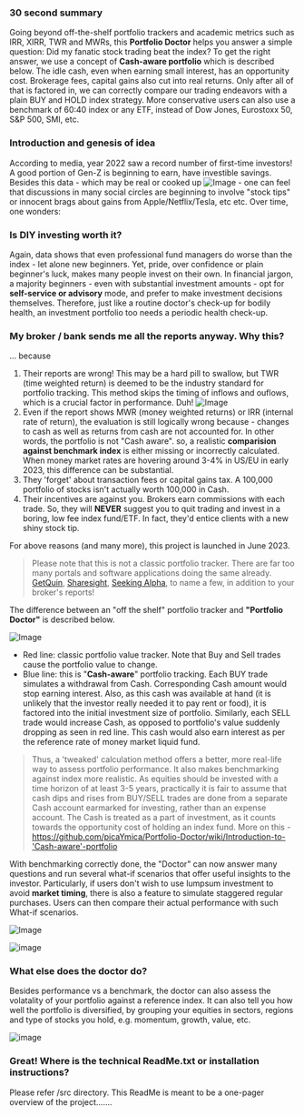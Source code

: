 ### 30 second summary
Going beyond off-the-shelf portfolio trackers and academic metrics such as IRR, XIRR, TWR and MWRs, this **Portfolio Doctor** helps you answer a simple question: Did my fanatic stock trading beat the index? To get the right answer, we use a concept of **Cash-aware portfolio** which is described below. The idle cash, even when earning small interest, has an opportunity cost. Brokerage fees, capital gains also cut into real returns. Only after all of that is factored in, we can correctly compare our trading endeavors with a plain BUY and HOLD index strategy. More conservative users can also use a benchmark of 60:40 index or any ETF, instead of Dow Jones, Eurostoxx 50, S&P 500, SMI, etc. 

### Introduction and genesis of idea
According to media, year 2022 saw a record number of first-time investors! A good portion of Gen-Z is beginning to earn, have investible savings. Besides this data - which may be real or cooked up ![Image](https://user-images.githubusercontent.com/20066864/243864065-292f45a0-8d9f-4091-963b-ec8aee2791c9.png) - one can feel that discussions in many social circles are beginning to involve "stock tips" or innocent brags about gains from Apple/Netflix/Tesla, etc etc. Over time, one wonders:

### Is DIY investing worth it? 

Again, data shows that even professional fund managers do worse than the index - let alone new beginners. Yet, pride, over confidence or plain beginner's luck, makes many people invest on their own. In financial jargon, a majority beginners - even with substantial investment amounts - opt for **self-service or advisory** mode, and prefer to make investment decisions themselves. Therefore, just like a routine doctor's check-up for bodily health, an investment portfolio too needs a periodic health check-up.

### My broker / bank sends me all the reports anyway. Why this?

... because
1. Their reports are wrong! This may be a hard pill to swallow, but TWR (time weighted return) is deemed to be the industry standard for portfolio tracking. This method skips the timing of inflows and ouflows, which is a crucial factor in performance. Duh!  ![Image](https://user-images.githubusercontent.com/20066864/243864329-9cc0cc55-bd70-4fc0-bd2d-0f714a5a063f.png)
2. Even if the report shows MWR (money weighted returns) or IRR (internal rate of return), the evaluation is still logically wrong because - changes to cash as well as returns from cash are not accounted for. In other words, the portfolio is not "Cash aware". so, a realistic **comparision against benchmark index** is either missing or incorrectly calculated. When money market rates are hovering around 3-4% in US/EU in early 2023, this difference can be substantial.
3. They 'forget' about transaction fees or capital gains tax. A 100,000 portfolio of stocks isn't actually worth 100,000 in Cash.
4. Their incentives are against you. Brokers earn commissions with each trade. So, they will **NEVER** suggest you to quit trading and invest in a boring, low fee index fund/ETF. In fact, they'd entice clients with a new shiny stock tip.

For above reasons (and many more), this project is launched in June 2023.

> Please note that this is not a classic portfolio tracker. There are far too many portals and software applications doing the same already. [GetQuin](getquin.com), [Sharesight](https://www.sharesight.com), [Seeking Alpha](https://seekingalpha.com), to name a few, in addition to your broker's reports!

The difference between an "off the shelf" portfolio tracker and **"Portfolio Doctor"** is described below. 

![Image](https://user-images.githubusercontent.com/20066864/243858729-5bbe9e64-e845-442c-8245-cb283704abda.png)

- Red line: classic portfolio value tracker. Note that Buy and Sell trades cause the portfolio value to change. 
- Blue line: this is "**Cash-aware**" portfolio tracking. Each BUY trade simulates a withdrawal from Cash. Corresponding Cash amount would stop earning interest. Also, as this cash was available at hand (it is unlikely that the investor really needed it to pay rent or food), it is factored into the initial investment size of portfolio. Similarly, each SELL trade would increase Cash, as opposed to portfolio's value suddenly dropping as seen in red line. This cash would also earn interest as per the reference rate of money market liquid fund. 

> Thus, a 'tweaked' calculation method offers a better, more real-life way to assess portfolio performance. It also makes benchmarking against index more realistic. As equities should be invested with a time horizon of at least 3-5 years, practically it is fair to assume that cash dips and rises from BUY/SELL trades are done from a separate Cash account earmarked for investing, rather than an expense account. The Cash is treated as a part of investment, as it counts towards the opportunity cost of holding an index fund. More on this - https://github.com/picaYmica/Portfolio-Doctor/wiki/Introduction-to-'Cash-aware'-portfolio 

With benchmarking correctly done, the "Doctor" can now answer many questions and run several what-if scenarios that offer useful insights to the investor. Particularly, if users don't wish to use lumpsum investment to avoid **market timing**, there is also a feature to simulate staggered regular purchases. Users can then compare their actual performance with such What-if scenarios.

![Image](https://user-images.githubusercontent.com/20066864/243866423-378681d8-fa5b-4a51-8afd-931c68faca28.png)

![image](https://github.com/picaYmica/Portfolio-Doctor/assets/20066864/4a9c993f-2d32-4691-a3bb-404d3311db0c)

### What else does the doctor do?

Besides performance vs a benchmark, the doctor can also assess the volatality of your portfolio against a reference index. It can also tell you how well the portfolio is diversified, by grouping your equities in sectors, regions and type of stocks you hold, e.g. momentum, growth, value, etc.

![image](https://github.com/picaYmica/Portfolio-Doctor/assets/20066864/443b1330-0e9d-4f12-9d07-37de30a25eaf)


### Great! Where is the technical ReadMe.txt or installation instructions?

Please refer /src directory. This ReadMe is meant to be a one-pager overview of the project.......
